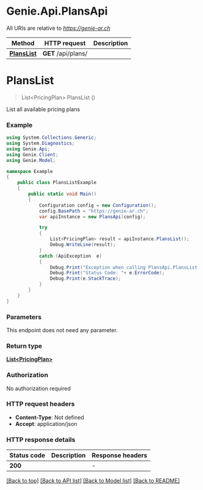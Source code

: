 # Genie.Api.PlansApi

All URIs are relative to *https://genie-ar.ch*

Method | HTTP request | Description
------------- | ------------- | -------------
[**PlansList**](PlansApi.md#planslist) | **GET** /api/plans/ | 


<a name="planslist"></a>
# **PlansList**
> List&lt;PricingPlan&gt; PlansList ()



List all available pricing plans

### Example
```csharp
using System.Collections.Generic;
using System.Diagnostics;
using Genie.Api;
using Genie.Client;
using Genie.Model;

namespace Example
{
    public class PlansListExample
    {
        public static void Main()
        {
            Configuration config = new Configuration();
            config.BasePath = "https://genie-ar.ch";
            var apiInstance = new PlansApi(config);

            try
            {
                List<PricingPlan> result = apiInstance.PlansList();
                Debug.WriteLine(result);
            }
            catch (ApiException  e)
            {
                Debug.Print("Exception when calling PlansApi.PlansList: " + e.Message );
                Debug.Print("Status Code: "+ e.ErrorCode);
                Debug.Print(e.StackTrace);
            }
        }
    }
}
```

### Parameters
This endpoint does not need any parameter.

### Return type

[**List&lt;PricingPlan&gt;**](PricingPlan.md)

### Authorization

No authorization required

### HTTP request headers

 - **Content-Type**: Not defined
 - **Accept**: application/json


### HTTP response details
| Status code | Description | Response headers |
|-------------|-------------|------------------|
| **200** |  |  -  |

[[Back to top]](#) [[Back to API list]](../README.md#documentation-for-api-endpoints) [[Back to Model list]](../README.md#documentation-for-models) [[Back to README]](../README.md)


